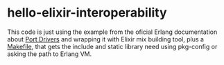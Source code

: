 hello-elixir-interoperability
=====

This code is just using the example from the oficial Erlang documentation about
[Port Drivers](https://erlang.org/doc/tutorial/c_portdriver.html) and wrapping it with
Elixir mix building tool, plus a [Makefile](Makefile), that gets the include and static library need
using pkg-config or asking the path to Erlang VM.